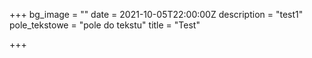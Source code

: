 +++
bg_image = ""
date = 2021-10-05T22:00:00Z
description = "test1"
pole_tekstowe = "pole do tekstu"
title = "Test"

+++
